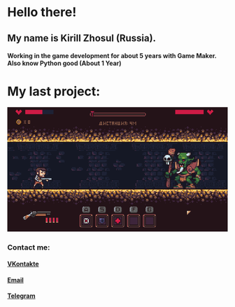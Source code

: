 # Hello there!

## My name is Kirill Zhosul (Russia).
#### Working in the game development for about 5 years with Game Maker. Also know Python good (About 1 Year)

# My last project:
![Old Tunnel](oldtunnel.gif)

### Contact me:
#### [VKontakte](https://vk.com/kirillzhosul)
#### [Email](kodengprivate@gmail.com)
#### [Telegram](https://t.me/kirillzhosul)
